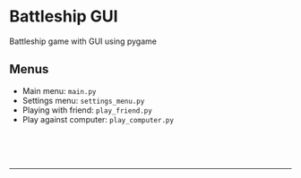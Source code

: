 # Battleship GUI

Battleship game with GUI using pygame

## Menus

- Main menu: `main.py`
- Settings menu: `settings_menu.py`
- Playing with friend: `play_friend.py`
- Play against computer: `play_computer.py`

<br>
<br>
<br>

---